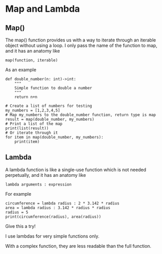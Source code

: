# Map and Lambda

## Map()

The map() function provides us with a way to iterate through an iterable object without using a loop. I only pass the name of the function to map, and it has an anatomy like

```
map(function, iterable)
```

As an example

```
def double_number(n: int)->int:
    """
    Simple function to double a number
    """
    return n+n

# Create a list of numbers for testing
my_numbers = [1,2,3,4,5]
# Map my_numbers to the double_number function, return type is map
result = map(double_number, my_numbers)
# Print a list of the map 
print(list(result))
# Or iterate through it
for item in map(double_number, my_numbers):
    print(item)
```

## Lambda

A lambda function is like a single-use function which is not needed perpetually, and it has an anatomy like

```
lambda arguments : expression
```

For example

```
circumference = lambda radius : 2 * 3.142 * radius
area = lambda radius : 3.142 * radius * radius
radius = 5
print(circumference(radius), area(radius))
```

Give this a try!&#x20;

I use lambdas for very simple functions only.&#x20;

With a complex function, they are less readable than the full function.
